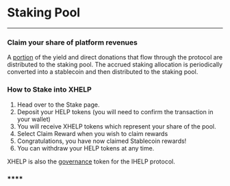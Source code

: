 # Staking Pool

****

### Claim your share of platform revenues

A [portion](../donation-distribution.md)  of the yield and direct donations that flow through the protocol are distributed to the staking pool. The accrued staking allocation is periodically converted into a stablecoin and then distributed to the staking pool.&#x20;



### **How to Stake into XHELP**

1. Head over to the Stake page.&#x20;
2. Deposit your HELP tokens (you will need to confirm the transaction in your wallet)
3. You will receive XHELP tokens which represent your share of the pool.&#x20;
4. Select Claim Reward when you wish to claim rewards
5. Congratulations, you have now claimed Stablecoin rewards!
6. You can withdraw your HELP tokens at any time.&#x20;



XHELP is also the [governance](../governance.md) token for the IHELP protocol.&#x20;

### ****
